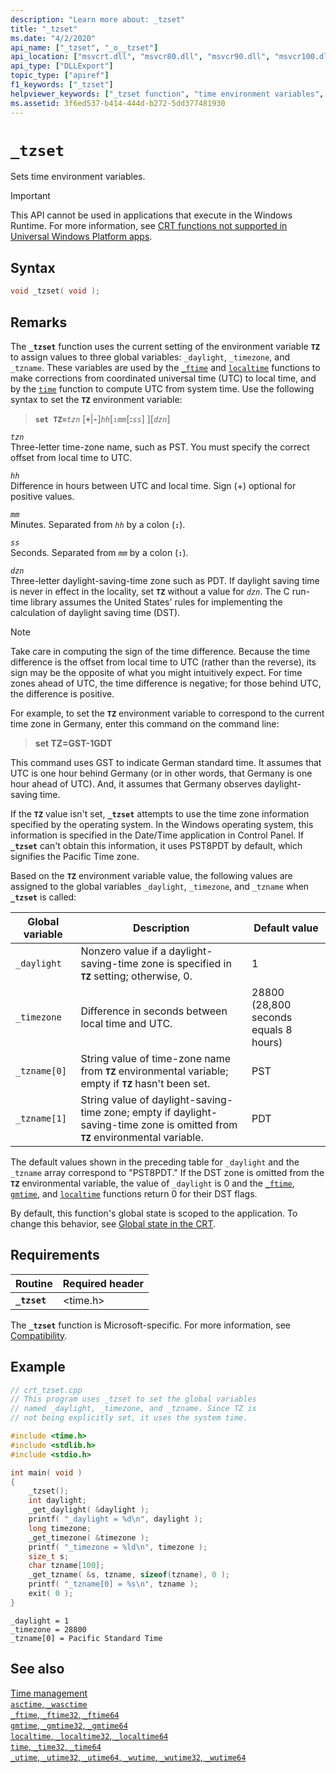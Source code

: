 ```yaml
---
description: "Learn more about: _tzset"
title: "_tzset"
ms.date: "4/2/2020"
api_name: ["_tzset", "_o__tzset"]
api_location: ["msvcrt.dll", "msvcr80.dll", "msvcr90.dll", "msvcr100.dll", "msvcr100_clr0400.dll", "msvcr110.dll", "msvcr110_clr0400.dll", "msvcr120.dll", "msvcr120_clr0400.dll", "ucrtbase.dll", "api-ms-win-crt-time-l1-1-0.dll"]
api_type: ["DLLExport"]
topic_type: ["apiref"]
f1_keywords: ["_tzset"]
helpviewer_keywords: ["_tzset function", "time environment variables", "environment variables, setting time"]
ms.assetid: 3f6ed537-b414-444d-b272-5dd377481930
---
```

# `_tzset`

Sets time environment variables.

> [!IMPORTANT]
> This API cannot be used in applications that execute in the Windows Runtime. For more information, see [CRT functions not supported in Universal Windows Platform apps](../../cppcx/crt-functions-not-supported-in-universal-windows-platform-apps.md).

## Syntax

```C
void _tzset( void );
```

## Remarks

The **`_tzset`** function uses the current setting of the environment variable **`TZ`** to assign values to three global variables: `_daylight`, `_timezone`, and `_tzname`. These variables are used by the [`_ftime`](ftime-ftime32-ftime64.md) and [`localtime`](localtime-localtime32-localtime64.md) functions to make corrections from coordinated universal time (UTC) to local time, and by the [`time`](time-time32-time64.md) function to compute UTC from system time. Use the following syntax to set the **`TZ`** environment variable:

> **`set TZ=`***`tzn`* \[**`+`**&#124;**`-`**]*`hh`*\[**`:`***`mm`*\[**:***`ss`*] ][*`dzn`*]

 *`tzn`* \
 Three-letter time-zone name, such as PST. You must specify the correct offset from local time to UTC.

 *`hh`* \
 Difference in hours between UTC and local time. Sign (+) optional for positive values.

 *`mm`* \
 Minutes. Separated from *`hh`* by a colon (**`:`**).

 *`ss`* \
 Seconds. Separated from *`mm`* by a colon (**`:`**).

 *`dzn`* \
 Three-letter daylight-saving-time zone such as PDT. If daylight saving time is never in effect in the locality, set **`TZ`** without a value for *`dzn`*. The C run-time library assumes the United States' rules for implementing the calculation of daylight saving time (DST).

> [!NOTE]
> Take care in computing the sign of the time difference. Because the time difference is the offset from local time to UTC (rather than the reverse), its sign may be the opposite of what you might intuitively expect. For time zones ahead of UTC, the time difference is negative; for those behind UTC, the difference is positive.

For example, to set the **`TZ`** environment variable to correspond to the current time zone in Germany, enter this command on the command line:

> **set TZ=GST-1GDT**

This command uses GST to indicate German standard time. It assumes that UTC is one hour behind Germany (or in other words, that Germany is one hour ahead of UTC). And, it assumes that Germany observes daylight-saving time.

If the **`TZ`** value isn't set, **`_tzset`** attempts to use the time zone information specified by the operating system. In the Windows operating system, this information is specified in the Date/Time application in Control Panel. If **`_tzset`** can't obtain this information, it uses PST8PDT by default, which signifies the Pacific Time zone.

Based on the **`TZ`** environment variable value, the following values are assigned to the global variables `_daylight`, `_timezone`, and `_tzname` when **`_tzset`** is called:

| Global variable | Description | Default value |
|---|---|---|
| `_daylight` | Nonzero value if a daylight-saving-time zone is specified in **`TZ`** setting; otherwise, 0. | 1 |
| `_timezone` | Difference in seconds between local time and UTC. | 28800 (28,800 seconds equals 8 hours) |
| `_tzname[0]` | String value of time-zone name from **`TZ`** environmental variable; empty if **`TZ`** hasn't been set. | PST |
| `_tzname[1]` | String value of daylight-saving-time zone; empty if daylight-saving-time zone is omitted from **`TZ`** environmental variable. | PDT |

The default values shown in the preceding table for `_daylight` and the `_tzname` array correspond to "PST8PDT." If the DST zone is omitted from the **`TZ`** environmental variable, the value of `_daylight` is 0 and the [`_ftime`](ftime-ftime32-ftime64.md), [`gmtime`](gmtime-gmtime32-gmtime64.md), and [`localtime`](localtime-localtime32-localtime64.md) functions return 0 for their DST flags.

By default, this function's global state is scoped to the application. To change this behavior, see [Global state in the CRT](../global-state.md).

## Requirements

| Routine | Required header |
|---|---|
| **`_tzset`** | \<time.h> |

The **`_tzset`** function is Microsoft-specific. For more information, see [Compatibility](../compatibility.md).

## Example

```C
// crt_tzset.cpp
// This program uses _tzset to set the global variables
// named _daylight, _timezone, and _tzname. Since TZ is
// not being explicitly set, it uses the system time.

#include <time.h>
#include <stdlib.h>
#include <stdio.h>

int main( void )
{
    _tzset();
    int daylight;
    _get_daylight( &daylight );
    printf( "_daylight = %d\n", daylight );
    long timezone;
    _get_timezone( &timezone );
    printf( "_timezone = %ld\n", timezone );
    size_t s;
    char tzname[100];
    _get_tzname( &s, tzname, sizeof(tzname), 0 );
    printf( "_tzname[0] = %s\n", tzname );
    exit( 0 );
}
```

```Output
_daylight = 1
_timezone = 28800
_tzname[0] = Pacific Standard Time
```

## See also

[Time management](../time-management.md)\
[`asctime`, `_wasctime`](asctime-wasctime.md)\
[`_ftime`, `_ftime32`, `_ftime64`](ftime-ftime32-ftime64.md)\
[`gmtime`, `_gmtime32`, `_gmtime64`](gmtime-gmtime32-gmtime64.md)\
[`localtime`, `_localtime32`, `_localtime64`](localtime-localtime32-localtime64.md)\
[`time`, `_time32`, `_time64`](time-time32-time64.md)\
[`_utime`, `_utime32`, `_utime64`, `_wutime`, `_wutime32`, `_wutime64`](utime-utime32-utime64-wutime-wutime32-wutime64.md)

